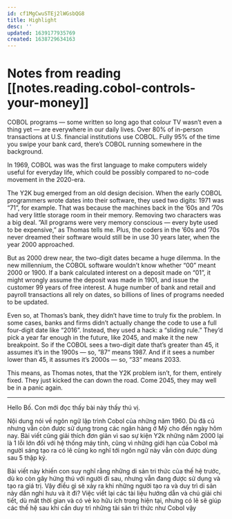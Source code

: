 ```yaml
---
id: cf1MgCwuSTEj2lWGsbQG8
title: Highlight
desc: ''
updated: 1639177935769
created: 1638729634163
---
```

# Notes from reading [[notes.reading.cobol-controls-your-money]]

COBOL programs — some written so long ago that colour TV wasn’t even a thing yet — are everywhere in our daily lives. Over 80% of in-person transactions at U.S. financial institutions use COBOL. Fully 95% of the time you swipe your bank card, there’s COBOL running somewhere in the background.

In 1969, COBOL was was the first language to make computers widely useful for everyday life, which could be possibly compared to no-code movement in the 2020-era.

The Y2K bug emerged from an old design decision. When the early COBOL programmers wrote dates into their software, they used two digits: 1971 was “71”, for example. That was because the machines back in the ’60s and ’70s had very little storage room in their memory. Removing two characters was a big deal. ”All programs were very memory conscious — every byte used to be expensive,” as Thomas tells me. Plus, the coders in the ’60s and ’70s never dreamed their software would still be in use 30 years later, when the year 2000 approached.

But as 2000 drew near, the two-digit dates became a huge dilemma. In the new millennium, the COBOL software wouldn’t know whether “00” meant 2000 or 1900. If a bank calculated interest on a deposit made on “01”, it might wrongly assume the deposit was made in 1901, and issue the customer 99 years of free interest. A huge number of bank and retail and payroll transactions all rely on dates, so billions of lines of programs needed to be updated.

Even so, at Thomas’s bank, they didn’t have time to truly fix the problem. In some cases, banks and firms didn’t actually change the code to use a full four-digit date like “2016”. Instead, they used a hack: a “sliding rule.” They’d pick a year far enough in the future, like 2045, and make it the new breakpoint. So if the COBOL sees a two-digit date that’s greater than 45, it assumes it’s in the 1900s — so, ”87“ means 1987. And if it sees a number lower than 45, it assumes it’s 2000s — so, “33“ means 2033.

This means, as Thomas notes, that the Y2K problem isn’t, for them, entirely fixed. They just kicked the can down the road. Come 2045, they may well be in a panic again.

---
Hello Bố. Con mới đọc thấy bài này thấy thú vị. 

Nội dung nói về ngôn ngữ lập trình Cobol của những năm 1960. Dù đã cũ nhưng vẫn còn được sử dụng trong các ngân hàng ở Mỹ cho đến ngày hôm nay. Bài viết cũng giải thích đơn giản vì sao sự kiện Y2k những năm 2000 lại là 1 lỗi lớn đối với hệ thống máy tính, cũng vì những giới hạn của Cobol mà người sáng tạo ra có lẽ cũng ko nghĩ tới ngôn ngữ này vẫn còn được dùng sau 5 thập kỷ. 

Bài viết này khiến con suy nghĩ rằng những di sản tri thức của thế hệ trước, dù ko còn gây hứng thú với người đi sau, nhưng vẫn đang được sử dụng và tạo ra giá trị. Vậy điều gì sẽ xảy ra khi những người tạo ra và duy trì di sản này dần nghỉ hưu và ít đi? Việc viết lại các tài liệu hướng dẫn và chú giải chi tiết, dù mất thời gian và có vẻ ko hữu ích trong hiện tại, nhưng có lẽ sẽ giúp các thế hệ sau khi cần duy trì những tài sản tri thức như Cobol vậy
